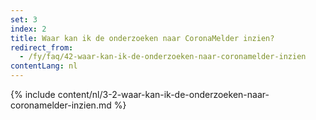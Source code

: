 ```yaml
---
set: 3
index: 2
title: Waar kan ik de onderzoeken naar CoronaMelder inzien?
redirect_from: 
  - /fy/faq/42-waar-kan-ik-de-onderzoeken-naar-coronamelder-inzien
contentLang: nl
---
```

{% include content/nl/3-2-waar-kan-ik-de-onderzoeken-naar-coronamelder-inzien.md %}
